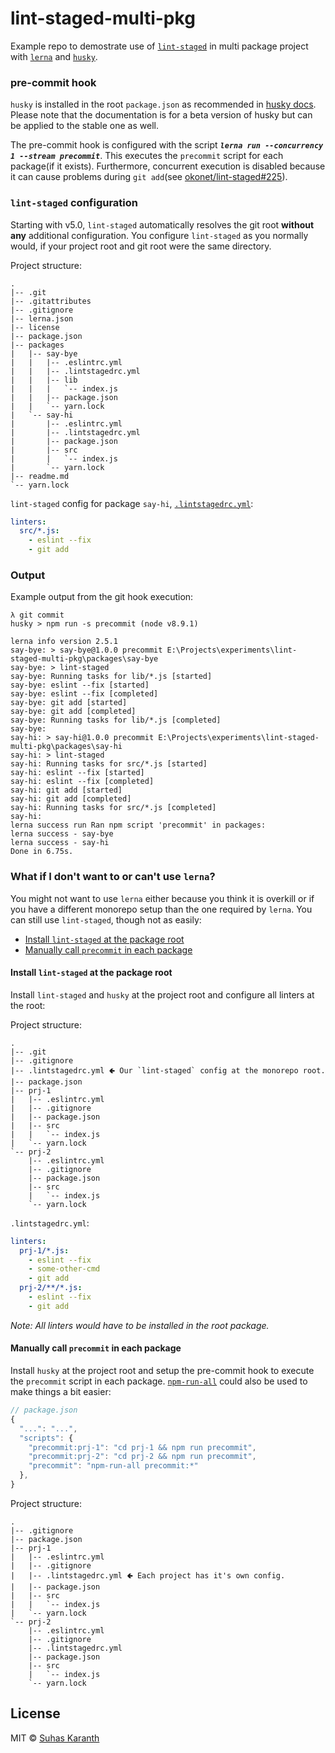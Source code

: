 # lint-staged-multi-pkg

Example repo to demostrate use of [`lint-staged`][lint-staged] in multi
package project with [`lerna`][lerna] and [`husky`][husky].

### pre-commit hook

`husky` is installed in the root `package.json` as recommended in
[husky docs][husky-docs]. Please note that the documentation is for a beta
version of husky but can be applied to the stable one as well.

The pre-commit hook is configured with the script
_**`lerna run --concurrency 1 --stream precommit`**_. This executes the
`precommit` script for each package(if it exists). Furthermore, concurrent
execution is disabled because it can cause problems during `git add`(see
[okonet/lint-staged#225][lint-staged-issue-225]).

### `lint-staged` configuration

Starting with v5.0, `lint-staged` automatically resolves the git root
**without any** additional configuration. You configure `lint-staged` as you
normally would, if your project root and git root were the same directory.

Project structure:

```
.
|-- .git
|-- .gitattributes
|-- .gitignore
|-- lerna.json
|-- license
|-- package.json
|-- packages
|   |-- say-bye
|   |   |-- .eslintrc.yml
|   |   |-- .lintstagedrc.yml
|   |   |-- lib
|   |   |   `-- index.js
|   |   |-- package.json
|   |   `-- yarn.lock
|   `-- say-hi
|       |-- .eslintrc.yml
|       |-- .lintstagedrc.yml
|       |-- package.json
|       |-- src
|       |   `-- index.js
|       `-- yarn.lock
|-- readme.md
`-- yarn.lock
```

`lint-staged` config for package `say-hi`,
[`.lintstagedrc.yml`](packages/say-hi/.lintstagedrc.yml):

```yml
linters:
  src/*.js:
    - eslint --fix
    - git add
```

### Output

Example output from the git hook execution:

```
λ git commit
husky > npm run -s precommit (node v8.9.1)

lerna info version 2.5.1
say-bye: > say-bye@1.0.0 precommit E:\Projects\experiments\lint-staged-multi-pkg\packages\say-bye
say-bye: > lint-staged
say-bye: Running tasks for lib/*.js [started]
say-bye: eslint --fix [started]
say-bye: eslint --fix [completed]
say-bye: git add [started]
say-bye: git add [completed]
say-bye: Running tasks for lib/*.js [completed]
say-bye:
say-hi: > say-hi@1.0.0 precommit E:\Projects\experiments\lint-staged-multi-pkg\packages\say-hi
say-hi: > lint-staged
say-hi: Running tasks for src/*.js [started]
say-hi: eslint --fix [started]
say-hi: eslint --fix [completed]
say-hi: git add [started]
say-hi: git add [completed]
say-hi: Running tasks for src/*.js [completed]
say-hi:
lerna success run Ran npm script 'precommit' in packages:
lerna success - say-bye
lerna success - say-hi
Done in 6.75s.
```

### What if I don't want to or can't use `lerna`?

You might not want to use `lerna` either because you think it is overkill or if
you have a different monorepo setup than the one required by `lerna`. You can
still use `lint-staged`, though not as easily:

- [Install `lint-staged` at the package root](#install-lint-staged-at-the-package-root)
- [Manually call `precommit` in each package](#manually-call-precommit-in-each-package)

#### Install `lint-staged` at the package root

Install `lint-staged` and `husky` at the project root and configure all linters
at the root:

Project structure:

```
.
|-- .git
|-- .gitignore
|-- .lintstagedrc.yml 🢀 Our `lint-staged` config at the monorepo root.
|-- package.json
|-- prj-1
|   |-- .eslintrc.yml
|   |-- .gitignore
|   |-- package.json
|   |-- src
|   |   `-- index.js
|   `-- yarn.lock
`-- prj-2
    |-- .eslintrc.yml
    |-- .gitignore
    |-- package.json
    |-- src
    |   `-- index.js
    `-- yarn.lock
```

`.lintstagedrc.yml`:

```yml
linters:
  prj-1/*.js:
    - eslint --fix
    - some-other-cmd
    - git add
  prj-2/**/*.js:
    - eslint --fix
    - git add
```

_Note: All linters would have to be installed in the root package._

#### Manually call `precommit` in each package

Install `husky` at the project root and setup the pre-commit hook to execute
the `precommit` script in each package. [`npm-run-all`][npm-run-all] could also
be used to make things a bit easier:

```js
// package.json
{
  "...": "...",
  "scripts": {
    "precommit:prj-1": "cd prj-1 && npm run precommit",
    "precommit:prj-2": "cd prj-2 && npm run precommit",
    "precommit": "npm-run-all precommit:*"
  },
}
```

Project structure:

```
.
|-- .gitignore
|-- package.json
|-- prj-1
|   |-- .eslintrc.yml
|   |-- .gitignore
|   |-- .lintstagedrc.yml 🢀 Each project has it's own config.
|   |-- package.json
|   |-- src
|   |   `-- index.js
|   `-- yarn.lock
`-- prj-2
    |-- .eslintrc.yml
    |-- .gitignore
    |-- .lintstagedrc.yml
    |-- package.json
    |-- src
    |   `-- index.js
    `-- yarn.lock
```

## License

MIT © [Suhas Karanth][sudo-suhas]

[lint-staged]: https://github.com/okonet/lint-staged
[lerna]: https://github.com/lerna/lerna
[husky]: https://github.com/typicode/husky
[sudo-suhas]: https://github.com/sudo-suhas
[husky-docs]: https://github.com/typicode/husky/blob/dev/docs.md#multi-package-repository-monorepo
[lint-staged-issue-225]: https://github.com/okonet/lint-staged/issues/225
[npm-run-all]: https://github.com/mysticatea/npm-run-all
